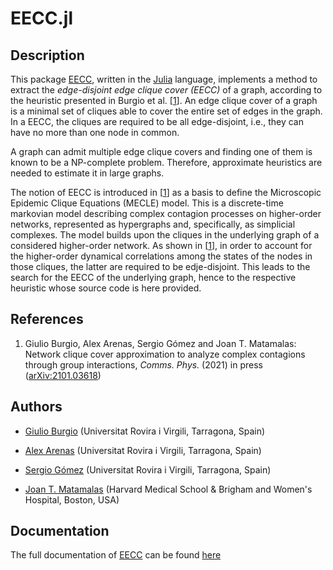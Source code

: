 # EECC.jl

## Description

This package [EECC](https://github.com/giubuig/EECC.jl), written in the [Julia](https://julialang.org) language, implements a method to extract the _edge-disjoint edge clique cover (EECC)_ of a graph, according to the heuristic presented in Burgio et al. [[1](#Reference-1)]. An edge clique cover of a graph is a minimal set of cliques able to cover the entire set of edges in the graph. In a EECC, the cliques are required to be all edge-disjoint, i.e., they can have no more than one node in common.

A graph can admit multiple edge clique covers and finding one of them is known to be a NP-complete problem. Therefore, approximate heuristics are needed to estimate it in large graphs.

The notion of EECC is introduced in [[1](#Reference-1)] as a basis to define the Microscopic Epidemic Clique Equations (MECLE) model. This is a discrete-time markovian model describing complex contagion processes on higher-order networks, represented as hypergraphs and, specifically, as simplicial complexes. The model builds upon the cliques in the underlying graph of a considered higher-order network. As shown in [[1](#Reference-1)], in order to account for the higher-order dynamical correlations among the states of the nodes in those cliques, the latter are required to be edje-disjoint. This leads to the search for the EECC of the underlying graph, hence to the respective heuristic whose source code is here provided.


## References

1. Giulio Burgio, Alex Arenas, Sergio Gómez and Joan T. Matamalas: Network clique cover approximation to analyze complex contagions through group interactions, _Comms. Phys._ (2021) in press ([arXiv:2101.03618](https://arxiv.org/abs/2101.03618))


## Authors

- [Giulio Burgio](https://scholar.google.es/citations?user=jnYkpVoAAAAJ) (Universitat Rovira i Virgili, Tarragona, Spain)

- [Alex Arenas](http://deim.urv.cat/alexandre.arenas) (Universitat Rovira i Virgili, Tarragona, Spain)

- [Sergio Gómez](http://deim.urv.cat/~sergio.gomez) (Universitat Rovira i Virgili, Tarragona, Spain)

- [Joan T. Matamalas](https://www.linkedin.com/in/jtmatamalas) (Harvard Medical School & Brigham and Women's Hospital, Boston, USA)


## Documentation

The full documentation of [EECC](https://github.com/giubuig/EECC) can be found [here][docs-latest-url]

[docs-latest-url]: http://giubuig.github.io/EECC.jl/v0.1/
